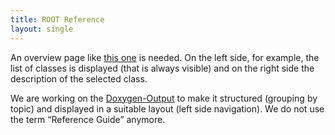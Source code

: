 ```yaml
---
title: ROOT Reference
layout: single
---
```


An overview page like [this one](http://www.doxygen.nl/manual/index.html) is needed. 
On the left side, for example, the list of classes is displayed (that is 
always visible) and on the right side the description of the selected class.

We are working on the [Doxygen-Output](https://root.cern/doc/master/) to make it structured 
(grouping by topic) and displayed in a suitable layout (left side navigation). 
We do not use the term “Reference Guide” anymore.

